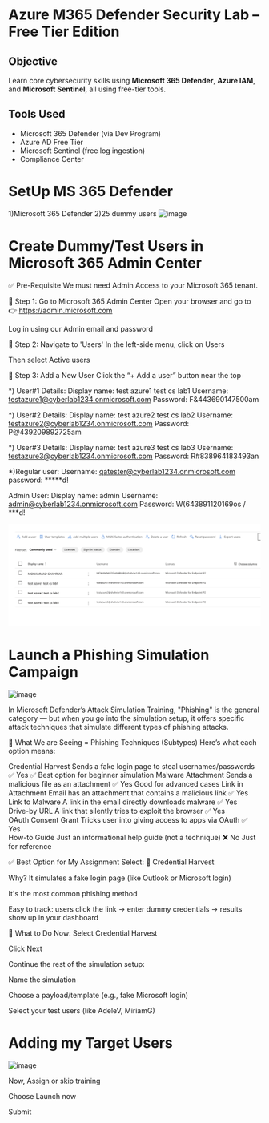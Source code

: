 # Azure M365 Defender Security Lab – Free Tier Edition

## Objective

Learn core cybersecurity skills using **Microsoft 365 Defender**, **Azure IAM**, and **Microsoft Sentinel**, all using free-tier tools.

## Tools Used

- Microsoft 365 Defender (via Dev Program)
- Azure AD Free Tier
- Microsoft Sentinel (free log ingestion)
- Compliance Center


# SetUp MS 365 Defender
1)Microsoft 365 Defender
2)25 dummy users
![image](https://github.com/user-attachments/assets/890609df-da19-4927-a1bf-08f799c17510)

# Create Dummy/Test Users in Microsoft 365 Admin Center
✅ Pre-Requisite
We must need Admin Access to your Microsoft 365 tenant.

🔹 Step 1: Go to Microsoft 365 Admin Center
Open your browser and go to 👉 https://admin.microsoft.com

Log in using our Admin email and password

🔹 Step 2: Navigate to 'Users'
In the left-side menu, click on Users

Then select Active users

🔹 Step 3: Add a New User
Click the “+ Add a user” button near the top

*) User#1 Details:
Display name: test azure1 test cs lab1
Username: testazure1@cyberlab1234.onmicrosoft.com
Password: F&443690147500am

*) User#2 Details:
Display name: test azure2 test cs lab2
Username: testazure2@cyberlab1234.onmicrosoft.com
Password: P@439209892725am 

*) User#3 Details:
Display name: test azure3 test cs lab3
Username: testazure3@cyberlab1234.onmicrosoft.com
Password: R#838964183493an

*)Regular user:
Username: qatester@cyberlab1234.onmicrosoft.com
password: *****d!


Admin User:
Display name: admin
Username: admin@cyberlab1234.onmicrosoft.com
Password: W(643891120169os / ***d!

![alt text](image.png)

# Launch a Phishing Simulation Campaign



![image](https://github.com/user-attachments/assets/7dcc435a-1198-4e57-ab5a-c489b4eef6d1)

In Microsoft Defender’s Attack Simulation Training, "Phishing" is the general category — but when you go into the simulation setup, it offers specific attack techniques that simulate different types of phishing attacks.

🎯 What We are Seeing = Phishing Techniques (Subtypes)
Here’s what each option means:

Credential Harvest	Sends a fake login page to steal usernames/passwords	✅ Yes	✅ Best option for beginner simulation
Malware Attachment	Sends a malicious file as an attachment	✅ Yes	Good for advanced cases
Link in Attachment	Email has an attachment that contains a malicious link	✅ Yes	
Link to Malware	A link in the email directly downloads malware	✅ Yes	
Drive-by URL	A link that silently tries to exploit the browser	✅ Yes	
OAuth Consent Grant	Tricks user into giving access to apps via OAuth	✅ Yes	
How-to Guide	Just an informational help guide (not a technique)	❌ No	Just for reference

✅ Best Option for My Assignment
Select:
🔹 Credential Harvest

Why?
It simulates a fake login page (like Outlook or Microsoft login)

It's the most common phishing method

Easy to track: users click the link → enter dummy credentials → results show up in your dashboard

📌 What to Do Now:
Select Credential Harvest

Click Next

Continue the rest of the simulation setup:

Name the simulation

Choose a payload/template (e.g., fake Microsoft login)

Select your test users (like AdeleV, MiriamG)



# Adding my Target Users
![image](https://github.com/user-attachments/assets/90c8a6ac-d570-4a5f-aab2-861b4ebb85a0)


Now, 
Assign or skip training

Choose Launch now

Submit



